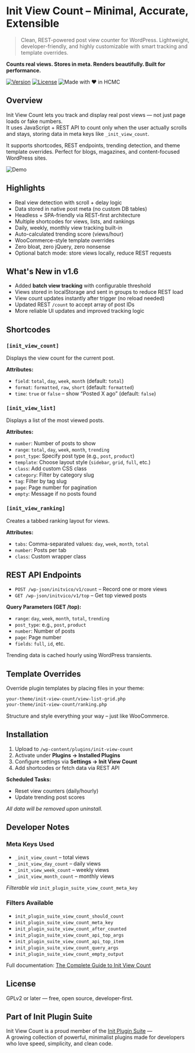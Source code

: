 # Init View Count – Minimal, Accurate, Extensible

> Clean, REST-powered post view counter for WordPress. Lightweight, developer-friendly, and highly customizable with smart tracking and template overrides.

**Counts real views. Stores in meta. Renders beautifully. Built for performance.**

[![Version](https://img.shields.io/badge/stable-v1.7-blue.svg)](https://wordpress.org/plugins/init-view-count/)
[![License](https://img.shields.io/badge/license-GPLv2-blue.svg)](https://www.gnu.org/licenses/gpl-2.0.html)
![Made with ❤️ in HCMC](https://img.shields.io/badge/Made%20with-%E2%9D%A4%EF%B8%8F%20in%20HCMC-blue)

## Overview

Init View Count lets you track and display real post views — not just page loads or fake numbers.  
It uses JavaScript + REST API to count only when the user actually scrolls and stays, storing data in meta keys like `_init_view_count`.

It supports shortcodes, REST endpoints, trending detection, and theme template overrides. Perfect for blogs, magazines, and content-focused WordPress sites.

![Demo](https://inithtml.com/wp-content/uploads/2025/06/Init-View-Count-Ranking-Demo.gif)

## Highlights

- Real view detection with scroll + delay logic
- Data stored in native post meta (no custom DB tables)
- Headless + SPA-friendly via REST-first architecture
- Multiple shortcodes for views, lists, and rankings
- Daily, weekly, monthly view tracking built-in
- Auto-calculated trending score (views/hour)
- WooCommerce-style template overrides
- Zero bloat, zero jQuery, zero nonsense
- Optional batch mode: store views locally, reduce REST requests

## What's New in v1.6

- Added **batch view tracking** with configurable threshold
- Views stored in localStorage and sent in groups to reduce REST load
- View count updates instantly after trigger (no reload needed)
- Updated REST `/count` to accept array of post IDs
- More reliable UI updates and improved tracking logic

## Shortcodes

### `[init_view_count]`

Displays the view count for the current post.

**Attributes:**

- `field`: `total`, `day`, `week`, `month` (default: `total`)
- `format`: `formatted`, `raw`, `short` (default: `formatted`)
- `time`: `true` or `false` – show “Posted X ago” (default: `false`)

### `[init_view_list]`

Displays a list of the most viewed posts.

**Attributes:**

- `number`: Number of posts to show
- `range`: `total`, `day`, `week`, `month`, `trending`
- `post_type`: Specify post type (e.g., `post`, `product`)
- `template`: Choose layout style (`sidebar`, `grid`, `full`, etc.)
- `class`: Add custom CSS class
- `category`: Filter by category slug
- `tag`: Filter by tag slug
- `page`: Page number for pagination
- `empty`: Message if no posts found

### `[init_view_ranking]`

Creates a tabbed ranking layout for views.

**Attributes:**

- `tabs`: Comma-separated values: `day`, `week`, `month`, `total`
- `number`: Posts per tab
- `class`: Custom wrapper class

## REST API Endpoints

- `POST /wp-json/initvico/v1/count` – Record one or more views
- `GET /wp-json/initvico/v1/top` – Get top viewed posts  

**Query Parameters (GET /top):**

- `range`: `day`, `week`, `month`, `total`, `trending`
- `post_type`: e.g., `post`, `product`
- `number`: Number of posts
- `page`: Page number
- `fields`: `full`, `id`, etc.

Trending data is cached hourly using WordPress transients.

## Template Overrides

Override plugin templates by placing files in your theme:

```bash
your-theme/init-view-count/view-list-grid.php
your-theme/init-view-count/ranking.php
```

Structure and style everything your way – just like WooCommerce.

## Installation

1. Upload to `/wp-content/plugins/init-view-count`
2. Activate under **Plugins → Installed Plugins**
3. Configure settings via **Settings → Init View Count**
4. Add shortcodes or fetch data via REST API

**Scheduled Tasks:**

- Reset view counters (daily/hourly)
- Update trending post scores

*All data will be removed upon uninstall.*

## Developer Notes

### Meta Keys Used

- `_init_view_count` – total views
- `_init_view_day_count` – daily views
- `_init_view_week_count` – weekly views
- `_init_view_month_count` – monthly views

*Filterable via* `init_plugin_suite_view_count_meta_key`

### Filters Available

- `init_plugin_suite_view_count_should_count`
- `init_plugin_suite_view_count_meta_key`
- `init_plugin_suite_view_count_after_counted`
- `init_plugin_suite_view_count_api_top_args`
- `init_plugin_suite_view_count_api_top_item`
- `init_plugin_suite_view_count_query_args`
- `init_plugin_suite_view_count_empty_output`

Full documentation: [The Complete Guide to Init View Count](https://en.inithtml.com/series/the-complete-guide-to-init-view-count/)

## License

GPLv2 or later — free, open source, developer-first.

## Part of Init Plugin Suite

Init View Count is a proud member of the [Init Plugin Suite](https://en.inithtml.com/init-plugin-suite-minimalist-powerful-and-free-wordpress-plugins/) —  
A growing collection of powerful, minimalist plugins made for developers who love speed, simplicity, and clean code.
